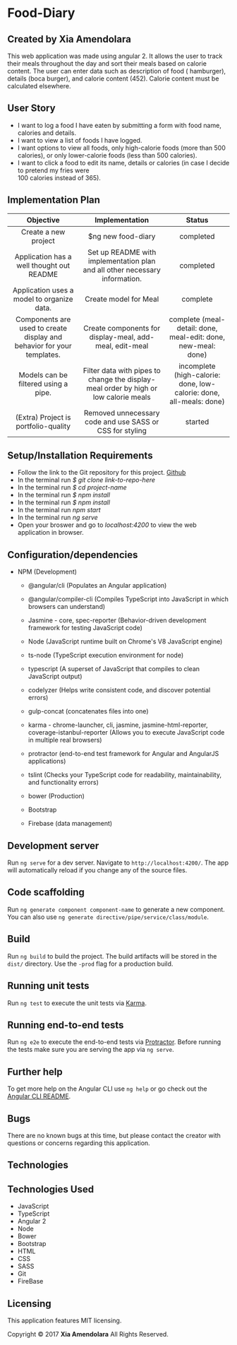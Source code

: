 # Food-Diary

## Created by Xia Amendolara

  This web application was made using angular 2. It allows the user to track their meals throughout the day and sort their meals based on calorie content. The user can enter data such as description of food ( hamburger), details (boca burger), and calorie content (452). Calorie content must be calculated elsewhere.

## User Story

* I want to log a food I have eaten by submitting a form with food name, calories and details.
* I want to view a list of foods I have logged.
* I want options to view all foods, only high-calorie foods (more than 500 calories), or only lower-calorie
  foods (less than 500 calories).
* I want to click a food to edit its name, details or calories (in case I decide to pretend my fries were   
  100 calories instead of 365).

## Implementation Plan

| Objective | Implementation | Status |
|:-------------:|:-------------:|:-------------:|
| Create a new project | $ng new food-diary | completed |
| Application has a well thought out README | Set up README with implementation plan and all other necessary information. | completed |
| Application uses a model to organize data. | Create model for Meal | complete |
| Components are used to create display and behavior for your templates. | Create components for display-meal, add-meal, edit-meal | complete (meal-detail: done, meal-edit: done, new-meal: done) |
| Models can be filtered using a pipe. | Filter data with pipes to change the display-meal order by high or low calorie meals | incomplete (high-calorie: done, low-calorie: done, all-meals: done)|
| (Extra) Project is portfolio-quality | Removed unnecessary code and use SASS or CSS for styling | started |

## Setup/Installation Requirements

  * Follow the link to the Git repository for this project. [Github](https://github.com/Xesme/meal-tracker.git)
  * In the terminal run *$ git clone link-to-repo-here*
  * In the terminal run *$ cd project-name*
  * In the terminal run *$ npm install*
  * In the terminal run *$ npm install*
  * In the terminal run *npm start*
  * In the terminal run *ng serve*
  * Open your broswer and go to *localhost:4200* to view the web application in browser.
  
##  Configuration/dependencies

  * NPM (Development)
    * @angular/cli (Populates  an Angular application)

    * @angular/compiler-cli (Compiles TypeScript into JavaScript in which browsers can understand)

    * Jasmine - core, spec-reporter  (Behavior-driven development framework for testing JavaScript code)

    * Node (JavaScript runtime built on Chrome's V8 JavaScript engine)

    * ts-node (TypeScript execution environment for node)
    * typescript (A superset of JavaScript that compiles to clean JavaScript output)

    * codelyzer (Helps write consistent code, and discover potential errors)

    * gulp-concat (concatenates files into one)

    * karma - chrome-launcher, cli, jasmine, jasmine-html-reporter, coverage-istanbul-reporter (Allows you to execute JavaScript code in multiple real browsers)

    * protractor (end-to-end test framework for Angular and AngularJS applications)

    * tslint (Checks your TypeScript code for readability, maintainability, and functionality errors)

    * bower (Production)

    * Bootstrap

    * Firebase (data management)
    
## Development server

Run `ng serve` for a dev server. Navigate to `http://localhost:4200/`. The app will automatically reload if you change any of the source files.

## Code scaffolding

Run `ng generate component component-name` to generate a new component. You can also use `ng generate directive/pipe/service/class/module`.

## Build

Run `ng build` to build the project. The build artifacts will be stored in the `dist/` directory. Use the `-prod` flag for a production build.

## Running unit tests

Run `ng test` to execute the unit tests via [Karma](https://karma-runner.github.io).

## Running end-to-end tests

Run `ng e2e` to execute the end-to-end tests via [Protractor](http://www.protractortest.org/).
Before running the tests make sure you are serving the app via `ng serve`.

## Further help

To get more help on the Angular CLI use `ng help` or go check out the [Angular CLI README](https://github.com/angular/angular-cli/blob/master/README.md).

## Bugs
There are no known bugs at this time, but please contact the creator with questions or concerns regarding this application.

## Technologies

## Technologies Used
* JavaScript
* TypeScript
* Angular 2
* Node
* Bower
* Bootstrap
* HTML
* CSS
* SASS
* Git
* FireBase

## Licensing
This application features MIT licensing.

Copyright &copy; 2017 **Xia Amendolara** All Rights Reserved.
